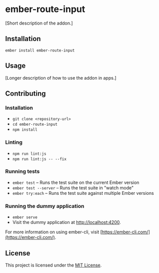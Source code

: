 ember-route-input
==============================================================================

[Short description of the addon.]

Installation
------------------------------------------------------------------------------

```
ember install ember-route-input
```


Usage
------------------------------------------------------------------------------

[Longer description of how to use the addon in apps.]


Contributing
------------------------------------------------------------------------------

### Installation

* `git clone <repository-url>`
* `cd ember-route-input`
* `npm install`

### Linting

* `npm run lint:js`
* `npm run lint:js -- --fix`

### Running tests

* `ember test` – Runs the test suite on the current Ember version
* `ember test --server` – Runs the test suite in "watch mode"
* `ember try:each` – Runs the test suite against multiple Ember versions

### Running the dummy application

* `ember serve`
* Visit the dummy application at [http://localhost:4200](http://localhost:4200).

For more information on using ember-cli, visit [https://ember-cli.com/](https://ember-cli.com/).

License
------------------------------------------------------------------------------

This project is licensed under the [MIT License](LICENSE.md).
